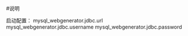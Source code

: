 
#说明

启动配置：
mysql_webgenerator.jdbc.url
mysql_webgenerator.jdbc.username
mysql_webgenerator.jdbc.password   
